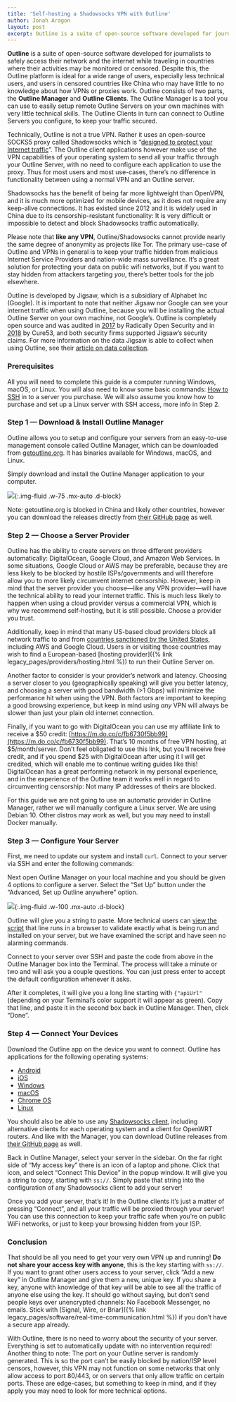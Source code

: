```yaml
---
title: 'Self-hosting a Shadowsocks VPN with Outline'
author: Jonah Aragon
layout: post
excerpt: Outline is a suite of open-source software developed for journalists to safely access their network and the internet while traveling in countries where their activities may be monitored or censored...
---
```


**Outline** is a suite of open-source software developed for journalists to safely access their network and the internet while traveling in countries where their activities may be monitored or censored. Despite this, the Outline platform is ideal for a wide range of users, especially less technical users, and users in censored countries like China who may have little to no knowledge about how VPNs or proxies work. Outline consists of two parts, the **Outline Manager** and **Outline Clients**. The Outline Manager is a tool you can use to easily setup remote Outline Servers on your own machines with very little technical skills. The Outline Clients in turn can connect to Outline Servers you configure, to keep your traffic secured.

Technically, Outline is not a true VPN. Rather it uses an open-source SOCKS5 proxy called Shadowsocks which is “[designed to protect your Internet traffic](https://shadowsocks.org/en/index.html)”. The Outline client applications however make use of the VPN capabilities of your operating system to send all your traffic through your Outline Server, with no need to configure each application to use the proxy. Thus for most users and most use-cases, there’s no difference in functionality between using a normal VPN and an Outline server.

Shadowsocks has the benefit of being far more lightweight than OpenVPN, and it is much more optimized for mobile devices, as it does not require any keep-alive connections. It has existed since 2012 and it is widely used in China due to its censorship-resistant functionality: It is very difficult or impossible to detect and block Shadowsocks traffic automatically.

Please note that **like any VPN**, Outline/Shadowsocks cannot provide nearly the same degree of anonymity as projects like Tor. The primary use-case of Outline and VPNs in general is to keep your traffic hidden from malicious Internet Service Providers and nation-wide mass surveillance. It’s a great solution for protecting your data on public wifi networks, but if you want to stay hidden from attackers targeting _you_, there’s better tools for the job elsewhere.

Outline is developed by Jigsaw, which is a subsidiary of Alphabet Inc (Google). It is important to note that neither Jigsaw nor Google can see your internet traffic when using Outline, because you will be installing the actual Outline Server on your own machine, not Google’s. Outline is completely open source and was audited in [2017](https://s3.amazonaws.com/outline-vpn/static_downloads/ros-report.pdf) by Radically Open Security and in [2018](https://s3.amazonaws.com/outline-vpn/static_downloads/cure53-report.pdf) by Cure53, and both security firms supported Jigsaw’s security claims. For more information on the data Jigsaw is able to collect when using Outline, see their [article on data collection](https://support.getoutline.org/s/article/Data-collection).

### Prerequisites

All you will need to complete this guide is a computer running Windows, macOS, or Linux. You will also need to know some basic commands: [How to SSH](https://www.howtogeek.com/311287/how-to-connect-to-an-ssh-server-from-windows-macos-or-linux/) in to a server you purchase. We will also assume you know how to purchase and set up a Linux server with SSH access, more info in Step 2.

### Step 1 — Download & Install Outline Manager

Outline allows you to setup and configure your servers from an easy-to-use management console called Outline Manager, which can be downloaded from [getoutline.org](https://getoutline.org). It has binaries available for Windows, macOS, and Linux.

Simply download and install the Outline Manager application to your computer.

![](/assets/img/blog/shadowsocks-outline-1.png){:.img-fluid .w-75 .mx-auto .d-block}

Note: getoutline.org is blocked in China and likely other countries, however you can download the releases directly from [their GitHub page](https://github.com/Jigsaw-Code/outline-server/releases) as well.

### Step 2 — Choose a Server Provider

Outline has the ability to create servers on three different providers automatically: DigitalOcean, Google Cloud, and Amazon Web Services. In some situations, Google Cloud or AWS may be preferable, because they are less likely to be blocked by hostile ISPs/governments and will therefore allow you to more likely circumvent internet censorship. However, keep in mind that the server provider you choose—like any VPN provider—will have the technical ability to read your internet traffic. This is much less likely to happen when using a cloud provider versus a commercial VPN, which is why we recommend self-hosting, but it is still possible. Choose a provider you trust.

Additionally, keep in mind that many US-based cloud providers block all network traffic to and from [countries sanctioned by the United States](https://en.wikipedia.org/wiki/United_States_sanctions#Countries), including AWS and Google Cloud. Users in or visiting those countries may wish to find a European-based [hosting provider]({% link legacy_pages/providers/hosting.html %}) to run their Outline Server on.

Another factor to consider is your provider’s network and latency. Choosing a server closer to you (geographically speaking) will give you better latency, and choosing a server with good bandwidth (>1 Gbps) will minimize the performance hit when using the VPN. Both factors are important to keeping a good browsing experience, but keep in mind using _any_ VPN will always be slower than just your plain old internet connection.

Finally, if you want to go with DigitalOcean you can use my affiliate link to receive a $50 credit: [https://m.do.co/c/fb6730f5bb99](https://m.do.co/c/fb6730f5bb99). That’s 10 months of free VPN hosting, at $5/month/server. Don’t feel obligated to use this link, but you’ll receive free credit, and if you spend $25 with DigitalOcean after using it I will get credited, which will enable me to continue writing guides like this! DigitalOcean has a great performing network in my personal experience, and in the experience of the Outline team it works well in regard to circumventing censorship: Not many IP addresses of theirs are blocked.

For this guide we are not going to use an automatic provider in Outline Manager, rather we will manually configure a Linux server. We are using Debian 10. Other distros may work as well, but you may need to install Docker manually.

### Step 3 — Configure Your Server

First, we need to update our system and install `curl`. Connect to your server via SSH and enter the following commands:

Next open Outline Manager on your local machine and you should be given 4 options to configure a server. Select the “Set Up” button under the “Advanced, Set up Outline anywhere” option.

![](/assets/img/blog/shadowsocks-outline-2.png){:.img-fluid .w-100 .mx-auto .d-block}

Outline will give you a string to paste. More technical users can [view the script](https://raw.githubusercontent.com/Jigsaw-Code/outline-server/master/src/server_manager/install_scripts/install_server.sh) that line runs in a browser to validate exactly what is being run and installed on your server, but we have examined the script and have seen no alarming commands.

Connect to your server over SSH and paste the code from above in the Outline Manager box into the Terminal. The process will take a minute or two and will ask you a couple questions. You can just press enter to accept the default configuration whenever it asks.

After it completes, it will give you a long line starting with `{"apiUrl"` (depending on your Terminal’s color support it will appear as green). Copy that line, and paste it in the second box back in Outline Manager. Then, click “Done”.

### Step 4 — Connect Your Devices

Download the Outline app on the device you want to connect. Outline has applications for the following operating systems:

-  [Android](https://play.google.com/store/apps/details?id=org.outline.android.client)
-  [iOS](https://itunes.apple.com/us/app/outline-app/id1356177741)
-  [Windows](https://raw.githubusercontent.com/Jigsaw-Code/outline-releases/master/client/stable/Outline-Client.exe)
-  [macOS](https://itunes.apple.com/us/app/outline-app/id1356178125)
-  [Chrome OS](https://play.google.com/store/apps/details?id=org.outline.android.client)
-  [Linux](https://raw.githubusercontent.com/Jigsaw-Code/outline-releases/master/client/stable/Outline-Client.AppImage)

You should also be able to use any [Shadowsocks client](https://shadowsocks.org/en/download/clients.html), including alternative clients for each operating system and a client for OpenWRT routers. And like with the Manager, you can download Outline releases from [their GitHub page](https://github.com/Jigsaw-Code/outline-client/releases) as well.

Back in Outline Manager, select your server in the sidebar. On the far right side of “My access key” there is an icon of a laptop and phone. Click that icon, and select “Connect This Device” in the popup window. It will give you a string to copy, starting with `ss://`. Simply paste that string into the configuration of any Shadowsocks client to add your server!

Once you add your server, that’s it! In the Outline clients it’s just a matter of pressing “Connect”, and all your traffic will be proxied through your server! You can use this connection to keep your traffic safe when you’re on public WiFi networks, or just to keep your browsing hidden from your ISP.

### Conclusion

That should be all you need to get your very own VPN up and running! **Do not share your access key with anyone**, this is the key starting with `ss://`. If you want to grant other users access to your server, click “Add a new key” in Outline Manager and give them a new, unique key. If you share a key, anyone with knowledge of that key will be able to see all the traffic of anyone else using the key. It should go without saying, but don’t send people keys over unencrypted channels: No Facebook Messenger, no emails. Stick with [Signal, Wire, or Briar]({% link legacy_pages/software/real-time-communication.html %}) if you don’t have a secure app already.

With Outline, there is no need to worry about the security of your server. Everything is set to automatically update with no intervention required! Another thing to note: The port on your Outline server is randomly generated. This is so the port can’t be easily blocked by nation/ISP level censors, however, this VPN may not function on some networks that only allow access to port 80/443, or on servers that only allow traffic on certain ports. These are edge-cases, but something to keep in mind, and if they apply you may need to look for more technical options.
